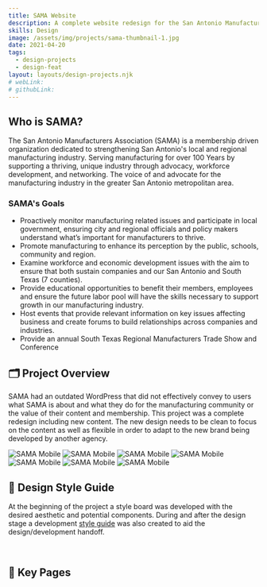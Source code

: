 ```yaml
---
title: SAMA Website 
description: A complete website redesign for the San Antonio Manufacturers Association, a membership driven organization dedicated to strengthening San Antonio's local and regional manufacturing industry for over 100 years.
skills: Design
image: /assets/img/projects/sama-thumbnail-1.jpg
date: 2021-04-20
tags:
  - design-projects
  - design-feat
layout: layouts/design-projects.njk
# webLink: 
# githubLink: 
---
```


## Who is SAMA?

The San Antonio Manufacturers Association (SAMA) is a membership driven organization dedicated to strengthening San Antonio's local and regional manufacturing industry. Serving manufacturing for over 100 Years by supporting a thriving, unique industry through advocacy, workforce development, and networking. The voice of and advocate for the manufacturing industry in the greater San Antonio metropolitan area.
### SAMA's Goals

- Proactively monitor manufacturing related issues and participate in local government, ensuring city and regional officials and policy makers understand what’s important for manufacturers to thrive.
- Promote manufacturing to enhance its perception by the public, schools, community and region.
- Examine workforce and economic development issues with the aim to ensure that both sustain companies and our San Antonio and South Texas (7 counties).
- Provide educational opportunities to benefit their members, employees and ensure the future labor pool will have the skills necessary to support growth in our manufacturing industry.
- Host events that provide relevant information on key issues affecting business and create forums to build relationships across companies and industries.
- Provide an annual South Texas Regional Manufacturers Trade Show and Conference

## 🗂️ Project Overview

SAMA had an outdated WordPress that did not effectively convey to users what SAMA is about and what they do for the manufacturing community or the value of their content and membership. This project was a complete redesign including new content. The new design needs to be clean to focus on the content as well as flexible in order to adapt to the new brand being developed by another agency.

<div class="web-mobile-grid">
  <img src="/assets/img/projects/sama-mobile-home-1.jpg" alt="SAMA Mobile"> 
  <img src="/assets/img/projects/sama-mobile-home-2.jpg" alt="SAMA Mobile"> 
  <img src="/assets/img/projects/sama-mobile-home-3.jpg" alt="SAMA Mobile"> 
  <img src="/assets/img/projects/sama-mobile-home-4.jpg" alt="SAMA Mobile"> 
  <img src="/assets/img/projects/sama-mobile-home-5.jpg" alt="SAMA Mobile"> 
  <img src="/assets/img/projects/sama-mobile-home-6.jpg" alt="SAMA Mobile"> 
  <img src="/assets/img/projects/sama-mobile-menu.jpg" alt="SAMA Mobile">
</div>

## 🎨 Design Style Guide

At the beginning of the project a style board was developed with the desired aesthetic and potential components. During and after the design stage a development [style guide](https://sama-styles.netlify.app/) was also created to aid the design/development handoff.

<div class="web-2up-grid">
  <img src="/assets/img/projects/sama-styleboard-1.jpg" alt="">
  <img src="/assets/img/projects/sama-styleboard-2.jpg" alt="">
</div>

## 📑 Key Pages 

<div class="web-2up-grid">
  <img src="/assets/img/projects/sama-home.jpg" alt="">
  <img src="/assets/img/projects/sama-membership.jpg" alt="">
</div>


<div class="web-2up-grid">
  <img src="/assets/img/projects/sama-covid.jpg" alt="">
  <img src="/assets/img/projects/sama-about.jpg" alt="">
</div>

<div class="web-2up-grid">
  <img src="/assets/img/projects/sama-getinvolved.jpg" alt="">
  <img src="/assets/img/projects/sama-transportation.jpg" alt="">
</div>
